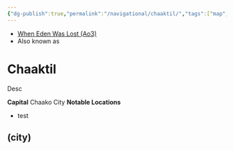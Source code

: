 ```yaml
---
{"dg-publish":true,"permalink":"/navigational/chaaktil/","tags":["map","planet","unfinished"]}
---
```


- [When Eden Was Lost (Ao3)](https://archiveofourown.org/works/19334440/chapters/45992584)
- Also known as 

# Chaaktil

Desc

**Capital** Chaako City
**Notable Locations**
- test

## (city)